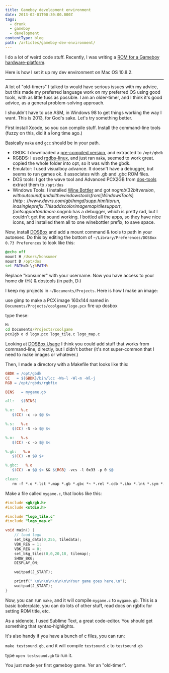 ```yaml
---
title: Gameboy development environment
date: 2013-02-01T00:30:00.000Z
tags:
  - drunk
  - gameboy
  - development
contentType: blog
path: /articles/gameboy-dev-environment/
---
```


I do a lot of weird code stuff.  Recently, I was writing a [ROM for a Gameboy hardware-platform](https://github.com/konsumer/dkart).

Here is how I set it up my dev environment on Mac OS 10.8.2.

---

A lot of "old-timers" I talked to would have serious issues with my advice, but this made my preferred language work on my preferred OS using good tools, with as little fuss as possible. I am an older-timer, and I think it's good advice, as a general problem-solving approach.

I shouldn't have to use ASM, in Windows 98 to get things working the way I want. This is 2013, for God's sake. Let's try something better.

First install Xcode, so you can compile stuff. Install the command-line tools (fuzzy on this, did it a long time ago.)

Basically `make` and `gcc` should be in your path.

*  GBDK: I downloaded a [pre-compiled version](http://www.rpgmaker.it/proflame/gbdk.zip), and extracted to `/opt/gbdk`
*  RGBDS: I used [rgdbs-linux](http://github.com/bentley/rgbds/), and just ran `make`, seemed to work great. copied the whole folder into opt, so it was with the gbdk.
*  Emulator: I used visualboy advance. It doesn't have a debugger, but seems to run games ok. it associates with .gb and .gbc ROM files.
*  DOS tools: I got the wave tool and Advanced PCX2GB from [dos-tools](http://www.yvan256.net/projects/gameboy) extract them to `/opt/dos`
*  Windows Tools: I installed [Wine Bottler](http://winebottler.kronenberg.org/) and got no$gmb (32bit version, without sound) and all the windows tools from [Windows Tools](http://www.devrs.com/gb/hmgd/supp.html) to run, in a single prefix. This adds color image map/tile support, font support and more. no$gmb has a debugger, which is pretty rad, but I couldn't get the sound working. I bottled all the apps, so they have nice icons, and installed them all to one winebottler prefix, to save space. 

Now, install [DOSBox](http://www.dosbox.com) and add a mount command & tools to path in your autoexec. Do this by editing the bottom of `~/Library/Preferences/DOSBox 0.73 Preferences` to look like this:

```bat
@echo off
mount H /Users/konsumer
mount D /opt/dos
set PATH=D:\;%PATH%
```

Replace "konsumer" with your username. Now you have access to your home dir (H:) & dostools (in path, D:)

I keep my projects in `~/Documents/Projects`. Here is how I make an image:

use gimp to make a PCX image 160x144 named in `Documents/Projects/coolgame/logo.pcx`
fire up dosbox

type these:

```bat
H:
cd Documents/Projects/coolgame
pcx2gb o d logo.pcx logo_tile.c logo_map.c
```

Looking at [DOSBox Usage](http://www.dosbox.com/wiki/Usage) I think you could add stuff that works from command-line, directly, but I didn't bother (it's not super-common that I need to make images or whatever.)

Then, I made a directory with a Makefile that looks like this:

```makefile
GBDK = /opt/gbdk
CC   = ${GBDK}/bin/lcc -Wa-l -Wl-m -Wl-j
RGB = /opt/rgbds/rgbfix

BINS   = mygame.gb

all:   $(BINS)

%.o:   %.c
   $(CC) -c -o $@ $<

%.s:   %.c
   $(CC) -S -o $@ $<

%.o:   %.s
   $(CC) -c -o $@ $<

%.gb:   %.o
   $(CC) -o $@ $<

%.gbc:   %.o
   $(CC) -o $@ $< && ${RGB} -vcs -l 0x33 -p 0 $@

clean:
   rm -f *.o *.lst *.map *.gb *.gbc *~ *.rel *.cdb *.ihx *.lnk *.sym *.asm
```

Make a file called `mygame.c`, that looks like this:

```c
#include <gb/gb.h>
#include <stdio.h>

#include "logo_tile.c"
#include "logo_map.c"

void main() {
    // load logo
    set_bkg_data(0,255, tiledata);
    VBK_REG = 1;
    VBK_REG = 0;
    set_bkg_tiles(0,0,20,18, tilemap);
    SHOW_BKG;
    DISPLAY_ON;

    waitpad(J_START);

    printf(" \n\n\n\n\n\n\n\nYour game goes here.\n");
    waitpad(J_START);
}
```

Now, you can run `make`, and it will compile `mygame.c` to `mygame.gb`. This is a basic boilerplate, you can do lots of other stuff, read docs on rgbfix for setting ROM title, etc.

As a sidenote, I used Sublime Text, a great code-editor. You should get something that syntax-highlights.

It's also handy if you have a bunch of c files, you can run:

`make testsound.gb`, and it will compile `testsound.c` to `testsound.gb`

type `open testsound.gb` to run it.

You just made yer first gameboy game. Yer an "old-timer".




